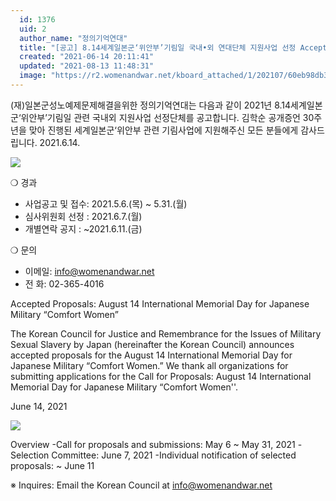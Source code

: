 ```yaml
---
  id: 1376
  uid: 2
  author_name: "정의기억연대"
  title: "[공고] 8.14세계일본군‘위안부’기림일 국내•외 연대단체 지원사업 선정 Accepted Proposals: Aug 14 International Memorial Day"
  created: "2021-06-14 20:11:41"
  updated: "2021-08-13 11:48:31"
  image: "https://r2.womenandwar.net/kboard_attached/1/202107/60eb98db353735978434.jpg"
---
```

(재)일본군성노예제문제해결을위한 정의기억연대는 다음과 같이 2021년 8.14세계일본군‘위안부’기림일 관련 국내외 지원사업 선정단체를 공고합니다. 
김학순 공개증언 30주년을 맞아 진행된 세계일본군‘위안부 관련 기림사업에 지원해주신 모든 분들에게 감사드립니다.
2021.6.14.

![](https://r2.womenandwar.net/kboard_attached/1/202107/60eb98db353735978434.jpg)

❍ 경과
- 사업공고 및 접수: 2021.5.6.(목) ~ 5.31.(월)
- 심사위원회 선정 : 2021.6.7.(월)
- 개별연락 공지 : ~2021.6.11.(금)

❍ 문의
- 이메일: info@womenandwar.net
- 전 화: 02-365-4016

Accepted Proposals: 
August 14 International Memorial Day for Japanese Military “Comfort Women”

The Korean Council for Justice and Remembrance for the Issues of Military Sexual Slavery by Japan (hereinafter the Korean Council) announces accepted proposals for the August 14 International Memorial Day for Japanese Military “Comfort Women.” 
We thank all organizations for submitting applications for the Call for Proposals: August 14 International Memorial Day for Japanese Military “Comfort Women''.

June 14, 2021

![](https://r2.womenandwar.net/kboard_attached/1/202106/60c81075a58bb6111770.png)

Overview
-Call for proposals and submissions: May 6 ~ May 31, 2021
-Selection Committee: June 7, 2021
-Individual notification of selected proposals: ~ June 11

※ Inquires: Email the Korean Council at info@womenandwar.net